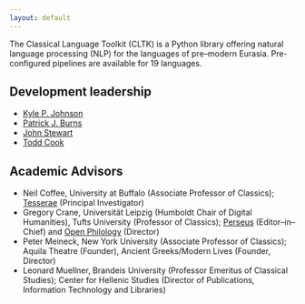 ```yaml
---
layout: default
---
```


The Classical Language Toolkit (CLTK) is a Python library offering natural language processing (NLP) for the languages of pre–modern Eurasia. Pre-configured pipelines are available for 19 languages.

## Development leadership

* [Kyle P. Johnson](https://github.com/kylepjohnson)
* [Patrick J. Burns](https://github.com/diyclassics)
* [John Stewart](https://github.com/free-variation)
* [Todd Cook](https://github.com/todd-cook)


## Academic Advisors

* Neil Coffee, University at Buffalo (Associate Professor of Classics); [Tesserae](http://tesserae.caset.buffalo.edu/) (Principal Investigator)
* Gregory Crane, Universität Leipzig (Humboldt Chair of Digital Humanities), Tufts University (Professor of Classics); [Perseus](http://www.perseus.tufts.edu/hopper/collections) (Editor–in–Chief) and [Open Philology](http://www.dh.uni-leipzig.de/wo/open-philology-project/) (Director)
* Peter Meineck, New York University (Associate Professor of Classics); Aquila Theatre (Founder), Ancient Greeks/Modern Lives (Founder, Director)
* Leonard Muellner, Brandeis University (Professor Emeritus of Classical Studies); Center for Hellenic Studies (Director of Publications, Information Technology and Libraries)
